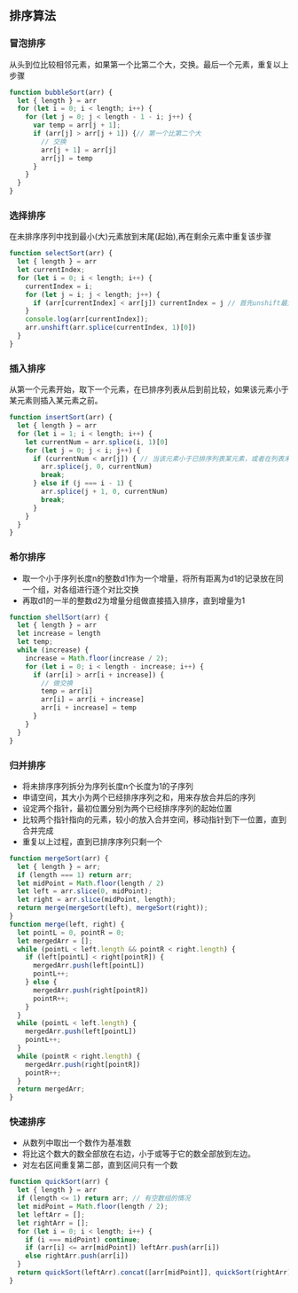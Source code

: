 ## 排序算法
### 冒泡排序
从头到位比较相邻元素，如果第一个比第二个大，交换。最后一个元素，重复以上步骤
```js
function bubbleSort(arr) {
  let { length } = arr
  for (let i = 0; i < length; i++) {
    for (let j = 0; j < length - 1 - i; j++) {
      var temp = arr[j + 1];
      if (arr[j] > arr[j + 1]) {// 第一个比第二个大
        // 交换
        arr[j + 1] = arr[j]
        arr[j] = temp
      }
    }
  }
}
```
### 选择排序
在未排序序列中找到最小(大)元素放到末尾(起始),再在剩余元素中重复该步骤
```js
function selectSort(arr) {
  let { length } = arr
  let currentIndex;
  for (let i = 0; i < length; i++) {
    currentIndex = i;
    for (let j = i; j < length; j++) {
      if (arr[currentIndex] < arr[j]) currentIndex = j // 首先unshift最大的数
    }
    console.log(arr[currentIndex]);
    arr.unshift(arr.splice(currentIndex, 1)[0])
  }
}
```

### 插入排序
从第一个元素开始，取下一个元素，在已排序列表从后到前比较，如果该元素小于某元素则插入某元素之前。
```js
function insertSort(arr) {
  let { length } = arr
  for (let i = 1; i < length; i++) {
    let currentNum = arr.splice(i, 1)[0]
    for (let j = 0; j < i; j++) {
      if (currentNum < arr[j]) { // 当该元素小于已排序列表某元素，或者在列表末尾都需要插入
        arr.splice(j, 0, currentNum)
        break;
      } else if (j === i - 1) {
        arr.splice(j + 1, 0, currentNum)
        break;
      }
    }
  }
}
```

### 希尔排序
* 取一个小于序列长度n的整数d1作为一个增量，将所有距离为d1的记录放在同一个组，对各组进行逐个对比交换
* 再取d1的一半的整数d2为增量分组做直接插入排序，直到增量为1

```js
function shellSort(arr) {
  let { length } = arr
  let increase = length
  let temp;
  while (increase) {
    increase = Math.floor(increase / 2);
    for (let i = 0; i < length - increase; i++) {
      if (arr[i] > arr[i + increase]) {
        // 做交换
        temp = arr[i]
        arr[i] = arr[i + increase]
        arr[i + increase] = temp
      }
    }
  }
}
```

### 归并排序
* 将未排序序列拆分为序列长度n个长度为1的子序列
* 申请空间，其大小为两个已经排序序列之和，用来存放合并后的序列
* 设定两个指针，最初位置分别为两个已经排序序列的起始位置
* 比较两个指针指向的元素，较小的放入合并空间，移动指针到下一位置，直到合并完成
* 重复以上过程，直到已排序序列只剩一个

```js
function mergeSort(arr) {
  let { length } = arr;
  if (length === 1) return arr;
  let midPoint = Math.floor(length / 2)
  let left = arr.slice(0, midPoint);
  let right = arr.slice(midPoint, length);
  return merge(mergeSort(left), mergeSort(right));
}
function merge(left, right) {
  let pointL = 0, pointR = 0;
  let mergedArr = [];
  while (pointL < left.length && pointR < right.length) {
    if (left[pointL] < right[pointR]) {
      mergedArr.push(left[pointL])
      pointL++;
    } else {
      mergedArr.push(right[pointR])
      pointR++;
    }
  }
  while (pointL < left.length) {
    mergedArr.push(left[pointL])
    pointL++;
  }
  while (pointR < right.length) {
    mergedArr.push(right[pointR])
    pointR++;
  }
  return mergedArr;
}
```

### 快速排序
* 从数列中取出一个数作为基准数
* 将比这个数大的数全部放在右边，小于或等于它的数全部放到左边。
* 对左右区间重复第二部，直到区间只有一个数

```js
function quickSort(arr) {
  let { length } = arr
  if (length <= 1) return arr; // 有空数组的情况
  let midPoint = Math.floor(length / 2);
  let leftArr = [];
  let rightArr = [];
  for (let i = 0; i < length; i++) {
    if (i === midPoint) continue;
    if (arr[i] <= arr[midPoint]) leftArr.push(arr[i])
    else rightArr.push(arr[i])
  }
  return quickSort(leftArr).concat([arr[midPoint]], quickSort(rightArr));
}
```
